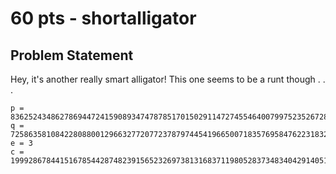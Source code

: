 # 60 pts - shortalligator
## Problem Statement

Hey, it's another really smart alligator! This one seems to be a runt though . . .

```
p = 83625243486278694472415908934747878517015029114727455464007997523526728908861
q = 72586358108422808800129663277207723787974454196650071835769584762231832455893
e = 3
c = 199928678441516785442874823915652326973813168371198052837348340429140512331159192676977946213961036591363169714191827729475745587917927733953125
```

